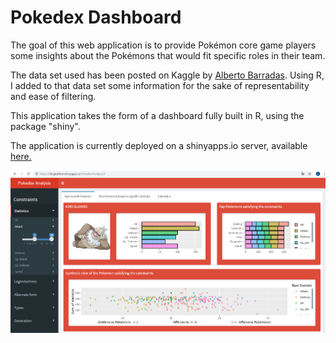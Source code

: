# Pokedex Dashboard

The goal of this web application is to provide Pokémon core game players some insights about the Pokémons that would fit specific roles in their team.

The data set used has been posted on Kaggle by [Alberto Barradas](https://www.kaggle.com/abcsds/pokemon). Using R, I added to that data set some information for the sake of representability and ease of filtering.

This application takes the form of a dashboard fully built in R, using the package "shiny".

The application is currently deployed on a shinyapps.io server, available [here.](https://l2cgauthier.shinyapps.io/PokedexAnalysis/)

![](https://github.com/L2cGauthier/PokedexDashboard/blob/master/Screenshots/Screenshot1.png)
